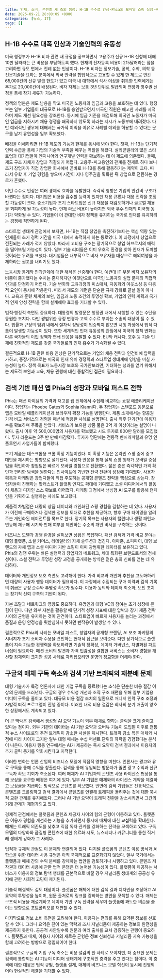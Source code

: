 ```yaml
---
title: 인재, 소비, 콘텐츠 세 축의 쟁점: H-1B 수수료 인상·Phia의 모바일 쇼핑 실험·구글의 매체 구독 축소
date: 2025-09-21 20:00:09 +0900
categories: [뉴스, IT]
tags: []
---
```


## H-1B 수수료 대폭 인상과 기술인력의 유동성

미국 행정부가 H-1B 비자 관련 새 규정을 공표하면서 고용주가 신규 H-1B 신청에 대해 10만 달러라는 큰 비용을 부담하도록 했다. 현재의 전자등록 비용이 215달러라는 점을 고려하면 규모 면에서 전례 없는 인상이다. H-1B 비자는 정보기술, 공학, 수학, 의학 등 전문기술을 요하는 분야에서 외국 인력을 합법적으로 고용할 수 있게 한 제도로 연간 65,000건의 신규 발급 한도가 있고 미국 내 대학에서 석사 이상을 취득한 인력에게는 추가로 20,000건이 배정된다. 비자 자체는 보통 3년 단위로 발급되며 연장과 영주권 신청을 통해 장기 체류가 가능하다.

정책의 명분은 제도 남용을 막고 미국인 노동자의 임금과 고용을 보호하는 데 있다. 행정부는 일부 기업들이 대규모로 H-1B를 승인받으면서 미국인 직원은 해고한 사례를 지적하며 제도 개선 필요성을 강조한다. 동시에 임금 기준을 재검토해 외국인 노동자가 미국인 임금을 저하시켜 채용 경쟁을 왜곡하지 않도록 하라는 지시가 노동부에 내려졌다. 다만 예외적인 경우에 대해서는 국가적 이익을 이유로 사례별 예외를 허용할 수 있다는 문구를 남겨 유연성을 일부 확보했다.

배경을 이해하려면 H-1B 제도의 기능과 한계를 동시에 봐야 한다. 첫째, H-1B는 단기적 인력 수급을 통해 기업의 기술적 부족을 메꾸는 역할을 해왔다. 실리콘밸리의 많은 스타트업과 대기업들이 엔지니어와 연구개발 인력을 확보하는 데 이 제도에 의존했다. 둘째, 제도 구조 자체가 창업과 직결되기 어렵다. 고용주-피고용인의 관계를 전제로 하다 보니 초기 창업자가 직접 창업한 회사에서 곧바로 H-1B를 통해 활동하기는 제약이 크다. 따라서 유학 후 기업 경험을 쌓으며 시간이 지나 영주권을 획득한 뒤 창업으로 전환하는 경로가 흔했다.

이번 수수료 인상은 여러 경제적 효과를 유발한다. 즉각적 영향은 기업의 인건비 구조가 바뀐다는 점이다. 대기업은 비용을 흡수할 능력이 있지만 채용 규模나 채용 전략을 조정할 가능성이 크다. 중소기업과 초기 스타트업은 신규 채용을 재검토하거나 글로벌 채용을 회피하게 될 가능성이 높다. 인재 확보 비용이 높아지면 외국 우수 인재의 미국행 동기가 약화될 수 있다. 기업들이 더 관대한 비자 정책을 유지하는 국가로 인재를 유치하려는 경쟁에 직면하게 된다.

스타트업 생태계 관점에서 보자면, H-1B는 직접 창업을 촉진하기보다는 핵심 역량 있는 인재들이 초기 경력 기간을 미국 내에서 축적하게 하는 통로였다. 이 과정에서 창업으로 전환되는 사례가 적지 않았다. 따라서 고비용 구조는 장기적으로 창업 허브로서의 매력을 떨어뜨릴 가능성이 있다. 일부 기술 리더들은 이미 우호적 환경을 찾아 인재가 도피할 것이라는 우려를 표했다. 대기업들은 내부적으로 비자 보유자를 대상으로 해외여행을 자제하라는 권고를 내리기도 했다.

노동시장 통계와 인과관계에 대한 해석은 신중해야 한다. 예컨대 IT 부문 비자 보유자의 비중이 증가했다는 수치는 존재하지만 이것만으로 미국인 노동자의 실업 문제와 직접적 인과를 단정하기 어렵다. 기술 변화와 교육과정의 미스매치, 자동화와 아웃소싱 등 다층적 요인이 동시에 작용한다. 따라서 제도의 개편은 단순한 규제 강화로 끝날 일이 아니다. 교육과 훈련 체계의 보완, 임금과 노동 조건의 투명성 확보, 기업의 인력 계획과 국가적 인재 양성 전략을 함께 설계해야 효과를 기대할 수 있다.

법적·행정적 측면도 중요하다. 대통령의 발령문은 행정권 내에서 시행할 수 있는 수단을 동원한 조치다. 다만 광범위한 규정 변경과 고액 수수료 부과는 소송의 대상이 될 수 있다. 법률과 규정의 범위 내에서 절차적 정당성이 입증되지 않으면 시행 과정에서 법적 다툼이 발생할 가능성이 있다. 또한 세계적인 인재 유동성의 관점에서 미국의 정책 변화는 다른 국가들의 이민 정책과 연쇄 반응을 유발할 수 있다. EU와 캐나다, 호주 등 기술 인재에 친화적인 제도를 갖춘 국가들로의 인재 흡수가 가속화될 수 있다.

결론적으로 H-1B 관련 비용 인상은 단기적으로는 기업의 채용 전략과 인건비에 압력을 가하고, 중장기적으로는 미국의 인재 유치 경쟁력과 스타트업 생태계에 영향을 미칠 가능성이 높다. 정책 목표가 노동시장 보호와 국가안보라면, 기대하는 성과를 얻기 위해서는 제도적 보완과 교육, 채용 관행에 대한 종합적인 접근이 필요하다.

## 검색 기반 패션 앱 Phia의 성장과 모바일 퍼스트 전략

Phia는 패션 아이템의 가격과 재고를 웹 전체에서 수집해 비교하는 쇼핑 애플리케이션이다. 창업자는 Phoebe Gates와 Sophia Kianni다. 두 창업자는 스탠포드 동문으로 앱은 모바일 애플리케이션과 브라우저 확장 기능을 병행한다. 제품 소개에서는 항공권 가격 비교 서비스의 경험을 패션에 적용한 사례로 설명한다. 출시 직후 단기간에 이용자 수를 확보하며 주목을 받았다. 서비스가 보유한 상품 풀은 3억 개 이상이라는 설명이 나왔다. 출시 이후 약 500,000명의 사용자를 확보했고 시드 투자로 800만 달러를 모집했다. 투자 라운드는 3주 반 만에 마감됐다. 투자자 명단에는 전통적 벤처캐피털과 유명 인플루언서 사업가들이 함께했다.

초기 제품은 데스크톱용 크롬 확장 기능이었다. 이 확장 기능은 온라인 쇼핑 중에 중고 대안을 제시하는 방향으로 설계됐다. 사용자 반응을 통해 실제 쇼핑 행태가 모바일 중심임을 확인하자 창업팀은 빠르게 모바일 경험으로 전환했다. 젊은 층은 즉각적인 가격 확인과 편리한 탐색을 원한다는 인사이트에 기반한 전략 전환이 성장에 기여했다. 사용자 획득과 마케팅은 창업자들이 직접 주도하는 공개형 콘텐츠 전략을 핵심으로 삼는다. 창업자들이 진행하는 팟캐스트가 플랫폼 인지도 확대에 기여했고 소셜 미디어에서의 활동이 채용과 디자인 소스 확보로 이어졌다. 마케팅 과정에서 생성형 AI 도구를 활용해 캠페인을 기획하고 실행하는 사례도 보고됐다.

제품적 차별점은 대량의 상품 데이터와 개인화된 쇼핑 경험을 결합하는 데 있다. 사용자가 이전에 구매하거나 검색한 정보를 토대로 추천을 제공하고, 향후 구매 타이밍을 알려주는 개인화된 에이전트를 목표로 한다. 장기적 목표는 사용자의 캘린더나 생활 패턴과 연동해 재구매 시기와 판매 여부를 제안하는 수준의 개인 비서를 구축하는 것이다.

비즈니스 모델과 경쟁 환경을 살펴보면 상황은 복잡하다. 패션 검색과 가격 비교 분야는 대형 플랫폼, 소셜 커머스, 리테일러의 자체 솔루션과 겹친다. 아마존, 쇼피파이, 대형 브랜드의 자체 앱과 소셜 미디어 기반 쇼핑이 이미 광범위한 데이터를 보유하고 있다. Phia의 경쟁 우위는 빠른 실행력과 창업자의 네트워크, 세대 특화된 브랜드로서의 정체성이다. 소셜 전략과 투명한 성장 과정을 공개하는 방식은 젊은 층의 신뢰를 얻는 데 유리하다.

데이터와 개인정보 보호 측면도 고려해야 한다. 가격 비교와 개인화 추천을 고도화하려면 대량의 사용자 행동 데이터가 필요하다. 이 과정에서 수집되는 구매 이력과 검색 기록의 취급은 규정 준수와 투명성 확보가 필수다. 이용자 동의와 데이터 최소화, 보안 조치는 장기적 신뢰 구축의 기반이 된다.

자본 조달과 네트워크의 영향도 중요하다. 유명인과 대형 VC의 참여는 초기 성장에 큰 힘이 된다. 다만 외부 자본을 활용할 때 단기적 성장 지표에 대한 압박과 장기 제품 전략 사이의 균형을 유지하는 것이 관건이다. 스타트업이 빠르게 사용자를 늘리는 과정에서 품질과 운영 안정성을 뒷받침하지 못하면 반작용이 발생할 수 있다.

결론적으로 Phia의 사례는 모바일 퍼스트, 창업자의 공개형 브랜딩, AI 보조 마케팅의 시너지가 초기 소비자 수용을 견인하는 현대적 접근을 보여준다. 다만 장기적으로 플랫폼이 지속 가능한 경쟁력을 확보하려면 기술적 정확성, 데이터 거버넌스, 차별화된 파트너십이 필요하다. 패션 소비의 발견과 가격 민감성을 결합한 서비스는 소비자 경험을 개선할 잠재력이 크지만 성공 사례로 자리잡으려면 운영의 정교함을 더해야 한다.

## 구글의 매체 구독 축소와 검색 기반 트래픽의 재분배 문제

대형 기술사가 특정 언론사에 대한 기업 구독을 종료했다는 소식은 단순한 비용 절감 이상의 문제를 드러낸다. 구글의 경우 수익성 개선과 조직 구조 재편을 위해 일부 기업용 미디어 구독을 줄이고 있다. 대규모 비용 절감 조치의 일환으로 매니저 인력 구조 조정과 자발적 퇴직 프로그램이 진행 중이다. 이러한 내적 비용 절감은 회사의 분기 매출이 양호한 상황에서도 계속되고 있다.

더 큰 맥락은 검색에서 생성형 AI 요약 기능이 외부 매체로 향하는 클릭을 크게 줄이고 있다는 점이다. 외부 기관의 데이터는 AI 기반 요약과 오버뷰 기능이 도입된 이후로 전통적 뉴스 사이트로의 추천 트래픽이 감소한 사실을 제시한다. 트래픽 감소 폭은 매체와 시점에 따라 차이가 크지만 일부 대형 매체는 수십 퍼센트 단위의 하락을 경험했다는 분석이 나온다. 이용자 행동 연구에서는 AI가 제공하는 즉시 요약이 검색 결과에서 이용자의 추가 클릭 동기를 약화시킨다고 지적한다.

이러한 변화는 언론 산업의 비즈니스 모델에 직접적 영향을 미친다. 언론사는 광고와 유료 구독을 통해 수익을 창출한다. 검색을 통해 유입되는 방문자가 줄면 광고 수익과 신규 구독자 확보 기회가 축소된다. 여러 매체가 AI 기업과의 콘텐츠 사용 라이선스 협상을 통해 보상을 요구한 배경은 여기에 있다. 일부 AI 기업은 매체와의 라이선스 계약을 체결하고 보상금을 지급하는 방식으로 콘텐츠를 확보했다. 반면에 검색 기업들은 전통적으로 콘텐츠를 크롤링하고 검색 결과에서 콘텐츠를 연결해 트래픽을 돌려주는 것에 대한 묵시적 교환 관계를 유지해왔다. 그러나 AI 기반 요약이 트래픽 전환을 감소시키면서 그간의 거래 관계가 재평가되고 있다.

경제적 관점에서는 플랫폼과 콘텐츠 제공자 사이의 힘의 균형이 이동하고 있다. 플랫폼은 이용자 경험을 개선하는 기능을 추가하면서 동시에 매체에 대한 교섭력을 확대한다. 매체는 트래픽 의존도를 낮추고 직접 독자 관계를 강화하는 전략을 모색하고 있다. 구독 모델의 다양화와 품질형 콘텐츠에 대한 유료화 시도, 뉴스레터나 커뮤니티를 통한 직거래 생태계 강화가 그 사례다.

법적과 규제적 관점도 이 문제와 연결되어 있다. 디지털 플랫폼의 콘텐츠 이용 방식과 AI 학습을 위한 데이터 사용 규범은 아직 국제적으로 표준화되지 않았다. 일부 국가에서는 플랫폼과 매체 간의 수익 분배를 강제하는 법안을 검토하거나 시행하고 있다. 콘텐츠 저작권과 데이터 사용에 관한 법적 분쟁은 더 늘어날 가능성이 있다. 플랫폼이 제공하는 서비스가 이용자의 정보 탐색 행태를 근본적으로 바꿀 경우 저널리즘 생태계의 공공성 유지에 관한 사회적 고민이 제기된다.

기술적 해결책도 검토 대상이다. 플랫폼은 매체에 대한 검색 결과 디자인을 조정하고 AI 요약의 투명성을 높이며, 원문 출처로의 링크를 강화하는 방안을 모색할 수 있다. 매체는 구조적 비용을 재설계하고 데이터 기반 구독 전략을 세우며 플랫폼에 과도한 의존을 줄이는 방향으로 포트폴리오를 재편할 수 있다.

마지막으로 정보 소비 측면을 고려해야 한다. 이용자는 편의를 위해 요약된 정보를 선호할 수 있다. 그러나 요약은 깊이 있는 맥락과 조사 저널리즘이 제공하는 정보의 완전성을 제공하지 못한다. 공공적 사안일수록 원문과 여러 출처를 교차 검증하는 관행이 중요하다. 플랫폼과 매체, 이용자 사이의 새로운 균형은 정보 신뢰성과 저널리즘 지속 가능성을 함께 고려하는 방향으로 정립되어야 한다.

결론적으로 구글의 기업 구독 축소는 비용 절감의 한 사례로 보이지만, 더 중요한 문제는 검색에 통합되는 AI 기능이 미디어 생태계에 구조적인 충격을 주고 있다는 점이다. 이 충격에 대한 대응은 법적 규범, 플랫폼 설계, 매체의 비즈니스 모델 혁신이 동시에 진행되어야 현실적인 해결을 기대할 수 있다.